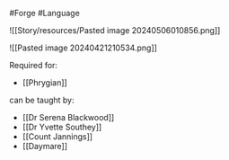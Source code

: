 #Forge #Language 

![[Story/resources/Pasted image 20240506010856.png]]

![[Pasted image 20240421210534.png]]

Required for:
- [[Phrygian]]

can be taught by:
- [[Dr Serena Blackwood]]
- [[Dr Yvette Southey]]
- [[Count Jannings]]
- [[Daymare]]